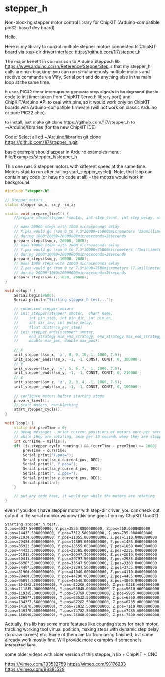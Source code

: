 # stepper_h
Non-blocking stepper motor control library for ChipKIT (Arduino-compatible pic32-based dev board)

Hello,

Here is my library to control multiple stepper motors connected to ChipKIT board via step-dir driver interface
https://github.com/1i7/stepper_h

The major benefit in comparison to Arduino Stepper.h lib https://www.arduino.cc/en/Reference/StepperStep is that my stepper_h calls are non-blocking: you can run simultaneously multiple motors and receive commands via Wify, Serial port and do anything else in the main loop at the same time.

It uses PIC32 timer interrupts to generate step signals in background (basic code to init timer taken from ChipKIT Servo.h library port) and ChipKIT/Arduino API to deal with pins, so it would work only on ChipKIT boards with Arduino-compatible firmware (will not work on classic Arduino or pure PIC32 chip).

to install, just make git clone https://github.com/1i7/stepper_h to ~/Arduino/libraries (for the new ChipKIT IDE)

Code: Select all
cd ~/Arduino/libraries
git clone https://github.com/1i7/stepper_h.git


basic example should appear in Arduino examples menu: File/Examples/stepper_h/stepper_h

This one runs 3 stepper motors with different speed at the same time. Motors start to run after calling start_stepper_cycle(). Note, that loop can contain any code (or have no code at all) - the motors would work in background.
```c++
#include "stepper.h"

// Stepper motors
static stepper sm_x, sm_y, sm_z;

static void prepare_line1() {
    //prepare_steps(stepper *smotor, int step_count, int step_delay, stepper_info_t *stepper_info=NULL);

    // make 20000 steps with 1000 microseconds delay
    // X.pos would go from 0 to 7.5*20000=150000micrometers (150millimeters)
    // during 1000*20000=20000000microseconds=20seconds
    prepare_steps(&sm_x, 20000, 1000);
    // make 10000 steps with 2000 microseconds delay
    // Y.pos would go from 0 to 7.5*10000=75000micrometers (75millimeters)
    // during 2000*10000=20000000microseconds=20seconds
    prepare_steps(&sm_y, 10000, 2000);
    // make 1000 steps with 20000 microseconds delay
    // Z.pos would go from 0 to 7.5*1000=7500micrometers (7.5millimeters)
    // during 20000*1000=20000000microseconds=20seconds
    prepare_steps(&sm_z, 1000, 20000);
}

void setup() {
    Serial.begin(9600);   
    Serial.println("Starting stepper_h test...");
   
    // connected stepper motors
    // init_stepper(stepper* smotor,  char* name,
    //     int pin_step, int pin_dir, int pin_en,
    //     int dir_inv, int pulse_delay,
    //     float distance_per_step)
    // init_stepper_ends(stepper* smotor,
    //     end_strategy min_end_strategy, end_strategy max_end_strategy,
    //     double min_pos, double max_pos);
   
    // X
    init_stepper(&sm_x, 'x', 8, 9, 10, 1, 1000, 7.5);
    init_stepper_ends(&sm_x, -1, -1, CONST, CONST, 0, 300000);
    // Y
    init_stepper(&sm_y, 'y', 5, 6, 7, -1, 1000, 7.5);
    init_stepper_ends(&sm_y, -1, -1, CONST, CONST, 0, 216000);
    // Z
    init_stepper(&sm_z, 'z', 2, 3, 4, -1, 1000, 7.5);
    init_stepper_ends(&sm_z, -1, -1, CONST, CONST, 0, 100000);
     
    // configure motors before starting steps
    prepare_line1();
    // start motors, non-blocking
    start_stepper_cycle();
}

void loop() {
    static int prevTime = 0;
    // Debug messages - print current positions of motors once per second
    // while they are rotating, once per 10 seconds when they are stopped
    int currTime = millis();
    if( (is_stepper_cycle_running() && (currTime - prevTime) >= 1000) || (currTime - prevTime) >= 10000 ) {
        prevTime = currTime;
        Serial.print("X.pos=");
        Serial.print(sm_x.current_pos, DEC);
        Serial.print(", Y.pos=");
        Serial.print(sm_y.current_pos, DEC);
        Serial.print(", Z.pos=");
        Serial.print(sm_z.current_pos, DEC);
        Serial.println();
    }
   
    // put any code here, it would run while the motors are rotating
}
```

even if you don't have stepper motor with step-dir driver, you can check out output in the serial monitor window (this one goes from my ChipKIT Uno32)

```
Starting stepper_h test...
X.pos=6937.5000000000, Y.pos=3555.0000000000, Z.pos=360.0000000000
X.pos=14437.5000000000, Y.pos=7312.5000000000, Z.pos=735.0000000000
X.pos=21930.0000000000, Y.pos=11055.0000000000, Z.pos=1110.0000000000
X.pos=29430.0000000000, Y.pos=14805.0000000000, Z.pos=1485.0000000000
X.pos=36922.5000000000, Y.pos=18555.0000000000, Z.pos=1860.0000000000
X.pos=44422.5000000000, Y.pos=22305.0000000000, Z.pos=2235.0000000000
X.pos=51915.0000000000, Y.pos=26047.5000000000, Z.pos=2610.0000000000
X.pos=59415.0000000000, Y.pos=29797.5000000000, Z.pos=2985.0000000000
X.pos=66907.5000000000, Y.pos=33547.5000000000, Z.pos=3360.0000000000
X.pos=74407.5000000000, Y.pos=37297.5000000000, Z.pos=3735.0000000000
X.pos=81900.0000000000, Y.pos=41040.0000000000, Z.pos=4110.0000000000
X.pos=89400.0000000000, Y.pos=44790.0000000000, Z.pos=4485.0000000000
X.pos=96892.5000000000, Y.pos=48540.0000000000, Z.pos=4860.0000000000
X.pos=104392.5000000000, Y.pos=52290.0000000000, Z.pos=5235.0000000000
X.pos=111885.0000000000, Y.pos=56040.0000000000, Z.pos=5610.0000000000
X.pos=119385.0000000000, Y.pos=59790.0000000000, Z.pos=5985.0000000000
X.pos=126877.5000000000, Y.pos=63532.5000000000, Z.pos=6360.0000000000
X.pos=134377.5000000000, Y.pos=67282.5000000000, Z.pos=6735.0000000000
X.pos=141870.0000000000, Y.pos=71032.5000000000, Z.pos=7110.0000000000
X.pos=149370.0000000000, Y.pos=74782.5000000000, Z.pos=7485.0000000000
X.pos=150000.0000000000, Y.pos=75000.0000000000, Z.pos=7500.0000000000
```

Actually, this lib has some more features like counting steps for each motor, tracking working tool virtual position, making steps with dynamic step delay (to draw curves) etc. Some of them are far from being finished, but some already work mostly fine. Will provide more examples if someone is interested here.

some older videos with older version of this stepper_h lib + ChipKIT + CNC

https://vimeo.com/133592759
https://vimeo.com/93176233
https://vimeo.com/93395529
